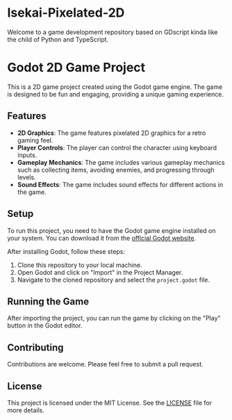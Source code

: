 # Isekai-Pixelated-2D
Welcome to a game development repository based on GDscript kinda like the child of Python and TypeScript.
# Godot 2D Game Project

This is a 2D game project created using the Godot game engine. The game is designed to be fun and engaging, providing a unique gaming experience.

## Features

- **2D Graphics**: The game features pixelated 2D graphics for a retro gaming feel.
- **Player Controls**: The player can control the character using keyboard inputs.
- **Gameplay Mechanics**: The game includes various gameplay mechanics such as collecting items, avoiding enemies, and progressing through levels.
- **Sound Effects**: The game includes sound effects for different actions in the game.

## Setup

To run this project, you need to have the Godot game engine installed on your system. You can download it from the [official Godot website](https://godotengine.org/).

After installing Godot, follow these steps:

1. Clone this repository to your local machine.
2. Open Godot and click on "Import" in the Project Manager.
3. Navigate to the cloned repository and select the `project.godot` file.

## Running the Game

After importing the project, you can run the game by clicking on the "Play" button in the Godot editor.

## Contributing

Contributions are welcome. Please feel free to submit a pull request.

## License

This project is licensed under the MIT License. See the [LICENSE](LICENSE) file for more details.
